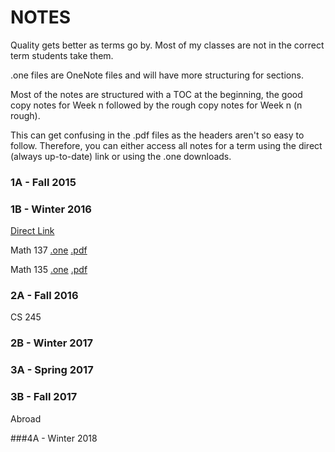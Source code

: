 # NOTES

Quality gets better as terms go by.
Most of my classes are not in the correct term students take them.

.one files are OneNote files and will have more structuring for sections.

Most of the notes are structured with a TOC at the beginning, 
the good copy notes for Week n followed by the rough copy notes for Week n (n rough).

This can get confusing in the .pdf files as the headers aren't so easy to follow. 
Therefore, you can either access all notes for a term using the direct (always up-to-date) link 
or using the .one downloads.

### 1A - Fall 2015


### 1B - Winter 2016

[Direct Link](https://1drv.ms/u/s!AmDkogMdOs_erlvQA6Y40fKM2gG-)

Math 137 [.one](/notes/Math137.zip) [.pdf](/notes/Math137.pdf)

Math 135 [.one](/notes/Math135.zip) [.pdf](/notes/Math135.pdf)

### 2A - Fall 2016

CS 245

### 2B - Winter 2017


### 3A - Spring 2017


### 3B - Fall 2017

Abroad


###4A - Winter 2018


